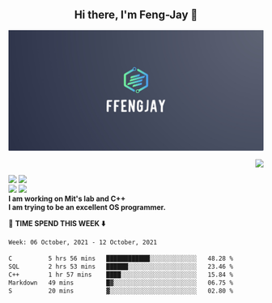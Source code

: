 <h2 align="center"> Hi there, I'm Feng-Jay 👋 </h2>  

![](https://github.com/Feng-Jay/DataStruct/blob/master/Image/1.png)  

<img align="right" src="https://github-readme-stats.vercel.app/api?username=Feng-Jay&show_icons=true&icon_color=CE1D2D&text_color=718096&bg_color=ffffff&hide_title=true" />


&emsp;

![](https://visitor-badge.glitch.me/badge?page_id=Feng-Jay.readme)
![](https://img.shields.io/badge/Concentrate-Cpp-blue)  
![](https://img.shields.io/badge/Rust-primer-orange)
![](https://img.shields.io/badge/Target-OS-9cf)  
**I am working on Mit's lab and C++**  
**I am trying to be an excellent OS programmer.**  


📘 **TIME SPEND THIS WEEK ⬇️**
<!--START_SECTION:waka-->
```text
Week: 06 October, 2021 - 12 October, 2021

C          5 hrs 56 mins   ████████████░░░░░░░░░░░░░   48.28 % 
SQL        2 hrs 53 mins   ██████░░░░░░░░░░░░░░░░░░░   23.46 % 
C++        1 hr 57 mins    ████░░░░░░░░░░░░░░░░░░░░░   15.84 % 
Markdown   49 mins         █▓░░░░░░░░░░░░░░░░░░░░░░░   06.75 % 
S          20 mins         ▓░░░░░░░░░░░░░░░░░░░░░░░░   02.80 % 
```
<!--END_SECTION:waka-->
